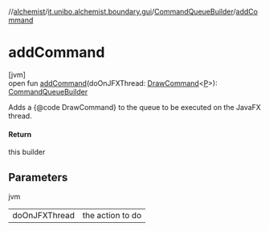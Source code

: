 //[alchemist](../../../index.md)/[it.unibo.alchemist.boundary.gui](../index.md)/[CommandQueueBuilder](index.md)/[addCommand](add-command.md)

# addCommand

[jvm]\
open fun [addCommand](add-command.md)(doOnJFXThread: [DrawCommand](../../it.unibo.alchemist.boundary.interfaces/-draw-command/index.md)<[P](../../it.unibo.alchemist.boundary.monitor.generic/-numeric-label-monitor/index.md)>): [CommandQueueBuilder](index.md)

Adds a {@code DrawCommand} to the queue to be executed on the JavaFX thread.

#### Return

this builder

## Parameters

jvm

| | |
|---|---|
| doOnJFXThread | the action to do |
